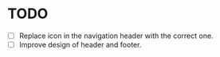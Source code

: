 # TODO

- [ ] Replace icon in the navigation header with the correct one.
- [ ] Improve design of header and footer.
